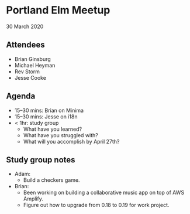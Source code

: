# Portland Elm Meetup

30 March 2020

## Attendees

* Brian Ginsburg
* Michael Heyman
* Rev Storm
* Jesse Cooke

## Agenda

* 15–30 mins: Brian on Minima
* 15–30 mins: Jesse on i18n
* < 1hr: study group
  * What have you learned?
  * What have you struggled with?
  * What will you accomplish by April 27th?

## Study group notes

* Adam:
  * Build a checkers game.
* Brian:
  * Been working on building a collaborative music app on top of AWS Amplify.
  * Figure out how to upgrade from 0.18 to 0.19 for work project.
